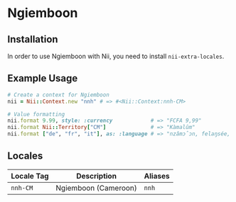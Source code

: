 <!-- This file has been generated. Source: languages/_template.md.erb -->

# Ngiemboon

## Installation

In order to use Ngiemboon with Nii, you need to install `nii-extra-locales`.

## Example Usage

``` ruby
# Create a context for Ngiemboon
nii = Nii::Context.new "nnh" # => #<Nii::Context:nnh-CM>

# Value formatting
nii.format 9.99, style: :currency            # => "FCFA 9,99"
nii.format Nii::Territory["CM"]              # => "Kàmalûm"
nii.format ["de", "fr", "it"], as: :language # => "nzǎmɔ̂ɔn, felaŋsée, it"
```


## Locales

<table>
  <thead>
    <tr>
      <th>Locale Tag</th>
      <th>Description</th>
      <th>Aliases</th>
    </tr>
  </thead>
  <tbody>
    <tr>
      <td><code>nnh-CM</code></td>
      <td>Ngiemboon (Cameroon)</td>
      <td><code>nnh</code></td>
    </tr>
  </tbody>
</table>

